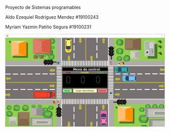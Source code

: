Proyecto de Sistemas programables

Aldo Ezequiel Rodriguez Mendez  #19100243

Myriam Yazmin Patiño Segura     #19100231

![Semaforo](semaforo.png)

